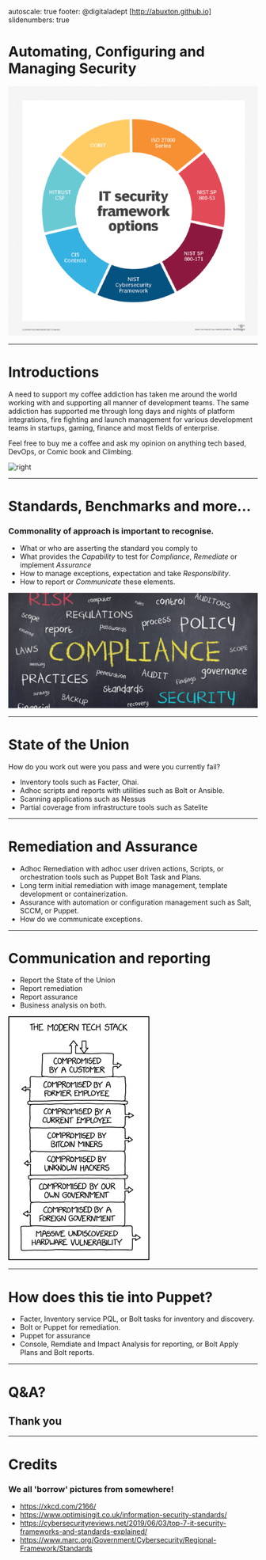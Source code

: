 autoscale: true
footer: @digitaladept [http://abuxton.github.io]
slidenumbers: true

# Automating, Configuring and Managing Security

![right original](_images/security-it_security_framework_mobile.png)

---
# Introductions

A need to support my coffee addiction has taken me around the world working with and supporting all manner of development teams. The same addiction has supported me through long days and nights of platform integrations, fire fighting and launch management for various development teams in startups, gaming, finance and most fields of enterprise.

Feel free to buy me a coffee and ask my opinion on anything tech based, DevOps, or Comic book and Climbing.

![right](../_shared/_images/me_fire_cmoss_e42014.jpg)

---

# Standards, Benchmarks and more...
### Commonality of approach is important to recognise.

* What or who are asserting the standard you comply to
* What provides the *Capability* to test for *Compliance*, *Remediate* or implement *Assurance*
* How to manage exceptions, expectation and take *Responsibility*.
* How to report or *Communicate* these elements.

![right original](_images/sec_complience_blackboard.jpg)

---

# State of the Union

How do you work out were you pass and were you currently fail?

* Inventory tools such as Facter, Ohai.
* Adhoc scripts and reports with utilities such as Bolt or Ansible.
* Scanning applications such as Nessus
* Partial coverage from infrastructure tools such as Satelite

---
# Remediation and Assurance

* Adhoc Remediation with adhoc user driven actions, Scripts, or orchestration tools such as Puppet Bolt Task and Plans.
* Long term initial remediation with image management, template development or containerization.
* Assurance with automation or configuration management such as Salt, SCCM, or Puppet.
* How do we communicate exceptions.

---

# Communication and reporting

* Report the State of the Union
* Report remediation
* Report assurance
* Business analysis on both.

![right  original](_images/xkcd_2166_stack.png)


---
# How does this tie into Puppet?

* Facter, Inventory service PQL, or Bolt tasks for inventory and discovery.
* Bolt or Puppet for remediation.
* Puppet for assurance
* Console, Remdiate and Impact Analysis for reporting, or Bolt Apply Plans and Bolt reports.


---
# Q&A?
## Thank you

---
# Credits
### We all 'borrow' pictures from somewhere!

* https://xkcd.com/2166/
* https://www.optimisingit.co.uk/information-security-standards/
* https://cybersecurityreviews.net/2019/06/03/top-7-it-security-frameworks-and-standards-explained/
* https://www.marc.org/Government/Cybersecurity/Regional-Framework/Standards

